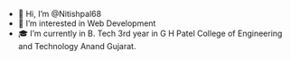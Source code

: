 - 👋 Hi, I’m @Nitishpal68
- 👀 I’m interested in Web Development 
- 🎓 I’m currently in B. Tech 3rd year in G H Patel College of Engineering and Technology Anand Gujarat. 



<!---
Nitishpal68/Nitishpal68 is a ✨ special ✨ repository because its `README.md` (this file) appears on your GitHub profile.
You can click the Preview link to take a look at your changes.
--->
